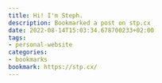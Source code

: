 ```yaml
---
title: Hi! I'm Steph.
description: Bookmarked a post on stp.cx
date: 2022-08-14T15:03:34.678700233+02:00
tags:
- personal-website
categories:
- bookmarks
bookmark: https://stp.cx/
---
```



